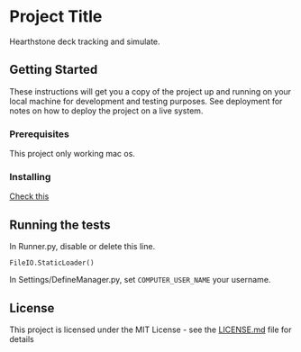 # Project Title

Hearthstone deck tracking and simulate.

## Getting Started

These instructions will get you a copy of the project up and running on your local machine for development and testing purposes. See deployment for notes on how to deploy the project on a live system.

### Prerequisites

This project only working mac os.

### Installing

[Check this](https://github.com/stories2/HearthStoneBot/wiki/Workspace-setting)

## Running the tests

In Runner.py, disable or delete this line.

```FileIO.StaticLoader()```

In Settings/DefineManager.py, set `COMPUTER_USER_NAME` your username.

## License

This project is licensed under the MIT License - see the [LICENSE.md](LICENSE) file for details